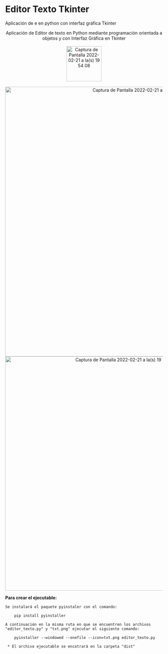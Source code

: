 # Editor Texto Tkinter
Aplicación de e en python con interfaz gráfica Tkinter



<p align="center">
    Aplicación de Editor de texto en Python mediante programación orientada a objetos y con Interfaz Gráfica en Tkinter
    <br>
    <br>
    <img width="112" alt="Captura de Pantalla 2022-02-21 a la(s) 19 54 08" src="https://user-images.githubusercontent.com/39862006/155048989-cb058aff-143c-4f9a-8078-f3507c3120e0.png">
    <br>
    <br>
 <img width="859" alt="Captura de Pantalla 2022-02-21 a la(s) 19 55 47" src="https://user-images.githubusercontent.com/39862006/155049211-e5823fba-54dd-409a-b189-ad339a7f0517.png">
  <br>
<img width="746" alt="Captura de Pantalla 2022-02-21 a la(s) 19 57 18" src="https://user-images.githubusercontent.com/39862006/155049240-0d6fa03a-898c-4089-b34a-84e3807d4d6e.png">

</p>




**Para crear el ejecutable:**
```
Se instalará el paquete pyinstaler con el comando:

    pip install pyinstaller
  
A continuación en la misma ruta en que se encuentren los archivos "editor_texto.py" y "txt.png" ejecutar el siguiente comando:

    pyinstaller --windowed --onefile --icon=txt.png editor_texto.py

 * El archivo ejecutable se encotrará en la carpeta "dist"
```
